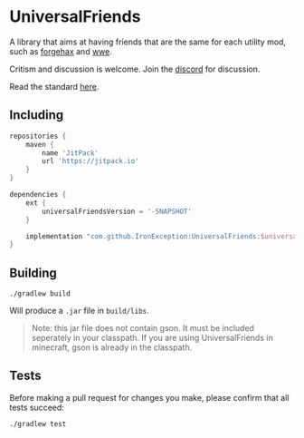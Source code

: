 # UniversalFriends
A library that aims at having friends that are the same for each utility mod, such as [forgehax](https://github.com/fr1kin/ForgeHax) and [wwe](https://wweclient.com/). 

Critism and discussion is welcome. Join the [discord](https://discord.gg/JNjnpBu) for discussion.

Read the standard [here](STANDARD.md).

## Including
```gradle
repositories {
    maven {
        name 'JitPack'
        url 'https://jitpack.io'
    }
}

dependencies {
    ext {
        universalFriendsVersion = '-SNAPSHOT'
    }

    implementation "com.github.IronException:UniversalFriends:$universalFriendsVersion"
}
```

## Building
```
./gradlew build
```
Will produce a `.jar` file in `build/libs`.

> Note: this jar file does not contain gson. It must be included seperately in your classpath. If you are using UniversalFriends in minecraft, gson is already in the classpath.

## Tests
Before making a pull request for changes you make, please confirm that all tests succeed:
```
./gradlew test
```